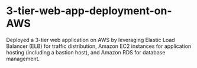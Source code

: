 # 3-tier-web-app-deployment-on-AWS
Deployed a 3-tier web application on AWS by leveraging Elastic Load Balancer (ELB) for traffic distribution, Amazon EC2 instances for application hosting (including a bastion host), and Amazon RDS for database management.
